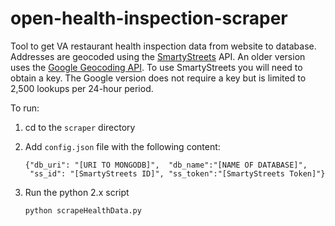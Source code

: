 open-health-inspection-scraper
==============================

Tool to get VA restaurant health inspection data from website to database. Addresses are geocoded using the <a href="http://smartystreets.com/">SmartyStreets</a> API. An older version uses the <a href="https://developers.google.com/maps/documentation/geocoding/">Google Geocoding API</a>. To use SmartyStreets you will need to obtain a key. The Google version does not require a key but is limited to 2,500 lookups per 24-hour period.

To run:

1. cd to the `scraper` directory
2. Add `config.json` file with the following content:

    ```
    {"db_uri": "[URI TO MONGODB]",  "db_name":"[NAME OF DATABASE]",
	 "ss_id": "[SmartyStreets ID]", "ss_token":"[SmartyStreets Token]"}
    ```

3. Run the python 2.x script


	```
	python scrapeHealthData.py
	```
